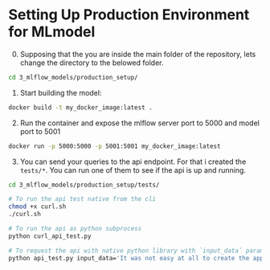 # Setting Up Production Environment for MLmodel

0. Supposing that the you are inside the main folder of the repository, lets change the directory to the belowed folder.

```sh
cd 3_mlflow_models/production_setup/
```

1. Start building the model:

```sh
docker build -t my_docker_image:latest .

```

2. Run the container and expose the mlflow server port to 5000 and model port to 5001

```sh
docker run -p 5000:5000 -p 5001:5001 my_docker_image:latest
```

3. You can send your queries to the api endpoint. For that i created the `tests/*`. You can run one of them to see if the api is up and running.

```sh
cd 3_mlflow_models/production_setup/tests/

# To run the api test native from the cli
chmod +x curl.sh
./curl.sh

# To run the api as python subprocess
python curl_api_test.py

# To request the api with native python library with `input_data` parameter, which is the english text to be passed to translate
python api_test.py input_data='It was not easy at all to create the app.'
```
